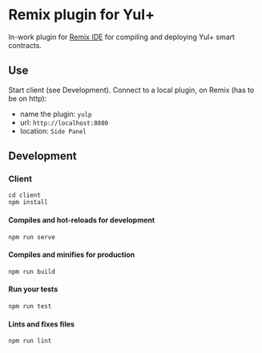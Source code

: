 # Remix plugin for Yul+

In-work plugin for [Remix IDE](http://remix.ethereum.org) for compiling and deploying Yul+ smart contracts.

## Use

Start client (see Development). Connect to a local plugin, on Remix (has to be on http):

- name the plugin: `yulp`
- url: `http://localhost:8080`
- location: `Side Panel`

## Development

### Client
```
cd client
npm install
```

#### Compiles and hot-reloads for development
```
npm run serve
```

#### Compiles and minifies for production
```
npm run build
```

#### Run your tests
```
npm run test
```

#### Lints and fixes files
```
npm run lint
```
